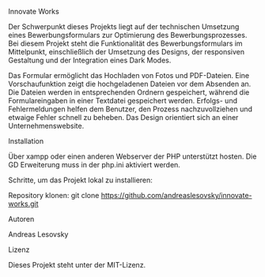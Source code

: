 Innovate Works

Der Schwerpunkt dieses Projekts liegt auf der technischen Umsetzung eines Bewerbungsformulars zur Optimierung des Bewerbungsprozesses. Bei diesem Projekt steht die Funktionalität des Bewerbungsformulars im Mittelpunkt, einschließlich der Umsetzung des Designs, der responsiven Gestaltung und der Integration eines Dark Modes.

Das Formular ermöglicht das Hochladen von Fotos und PDF-Dateien. Eine Vorschaufunktion zeigt die hochgeladenen Dateien vor dem Absenden an. Die Dateien werden in entsprechenden Ordnern gespeichert, während die Formulareingaben in einer Textdatei gespeichert werden. Erfolgs- und Fehlermeldungen helfen dem Benutzer, den Prozess nachzuvollziehen und etwaige Fehler schnell zu beheben. Das Design orientiert sich an einer Unternehmenswebsite.

Installation

Über xampp oder einen anderen Webserver der PHP unterstützt hosten. Die GD Erweiterung muss in der php.ini aktiviert werden.

Schritte, um das Projekt lokal zu installieren:

Repository klonen: git clone https://github.com/andreaslesovsky/innovate-works.git

Autoren

Andreas Lesovsky

Lizenz

Dieses Projekt steht unter der MIT-Lizenz.
